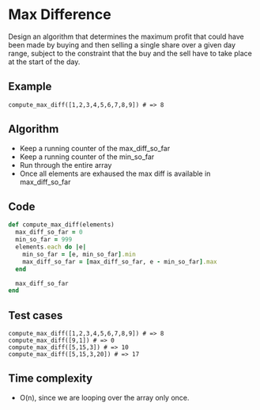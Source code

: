 # Max Difference
Design an algorithm that determines the maximum profit that could have been made by buying and then selling a single share over a given day range, subject to the constraint that the buy and the sell have to take place at the start of the day.

## Example
```
compute_max_diff([1,2,3,4,5,6,7,8,9]) # => 8
```

## Algorithm
- Keep a running counter of the max_diff_so_far
- Keep a running counter of the min_so_far
- Run through the entire array
- Once all elements are exhaused the max diff is available in max_diff_so_far

## Code
```ruby
def compute_max_diff(elements)
  max_diff_so_far = 0
  min_so_far = 999
  elements.each do |e|
    min_so_far = [e, min_so_far].min
    max_diff_so_far = [max_diff_so_far, e - min_so_far].max
  end

  max_diff_so_far
end
```

## Test cases
```
compute_max_diff([1,2,3,4,5,6,7,8,9]) # => 8
compute_max_diff([9,1]) # => 0
compute_max_diff([5,15,3]) # => 10
compute_max_diff([5,15,3,20]) # => 17
```

## Time complexity
- O(n), since we are looping over the array only once.
